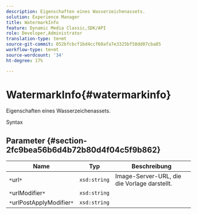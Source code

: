 ```yaml
---
description: Eigenschaften eines Wasserzeichenassets.
solution: Experience Manager
title: WatermarkInfo
feature: Dynamic Media Classic,SDK/API
role: Developer,Administrator
translation-type: tm+mt
source-git-commit: 052bfcbcf1bd4ccf60afa7e3325bf58dd07cba85
workflow-type: tm+mt
source-wordcount: '34'
ht-degree: 17%

---
```



# WatermarkInfo{#watermarkinfo}

Eigenschaften eines Wasserzeichenassets.

Syntax

## Parameter {#section-2fc9bea56b6d4b72b80d4f04c5f9b862}

| Name | Typ | Beschreibung |
|---|---|---|
| `*`url`*` | `xsd:string` | Image-Server-URL, die die Vorlage darstellt. |
| `*`urlModifier`*` | `xsd:string` |  |
| `*`urlPostApplyModifier`*` | `xsd:string` |  |

